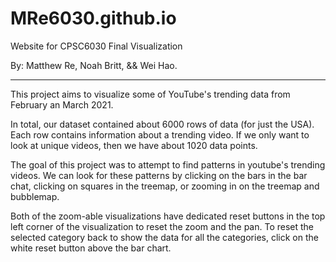 # MRe6030.github.io
Website for CPSC6030 Final Visualization

By: Matthew Re, Noah Britt, && Wei Hao.

--------------------------------------------------------------------

This project aims to visualize some of YouTube's trending data from February an March 2021.

In total, our dataset contained about 6000 rows of data (for just the USA). Each row contains information about a trending video. If we only want to look at unique videos, then we have about 1020 data points.

The goal of this project was to attempt to find patterns in youtube's trending videos. We can look for these patterns by clicking on the bars in the bar chat, clicking on squares in the treemap, or zooming in on the treemap and bubblemap. 

Both of the zoom-able visualizations have dedicated reset buttons in the top left corner of the visualization to reset the zoom and the pan. To reset the selected category back to show the data for all the categories, click on the white reset button above the bar chart.
